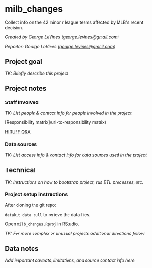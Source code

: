 # milb_changes

Collect info on the 42 minor r league teams affected by MLB's recent decision.

*Created by George LeVines (<george.levines@gmail.com>)*

*Reporter: George LeVines (<george.levines@gmail.com>)*

## Project goal

*TK: Briefly describe this project*

## Project notes

### Staff involved

*TK: List people & contact info for people involved in the project*

[Responsibility matrix](url-to-responsibility matrix)

[HIRUFF Q&A](url-to-hiruff)

### Data sources

*TK: List access info & contact info for data sources used in the project*

## Technical

*TK: Instructions on how to bootstrap project, run ETL processes, etc.*

### Project setup instructions

After cloning the git repo:

`datakit data pull` to rerieve the data files.

Open `milb_changes.Rproj` in RStudio.

*TK: For more complex or unusual projects additional directions follow*

## Data notes

*Add important caveats, limitations, and source contact info here.*
